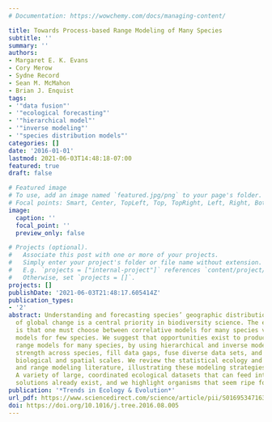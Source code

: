 ```yaml
---
# Documentation: https://wowchemy.com/docs/managing-content/

title: Towards Process-based Range Modeling of Many Species
subtitle: ''
summary: ''
authors:
- Margaret E. K. Evans
- Cory Merow
- Sydne Record
- Sean M. McMahon
- Brian J. Enquist
tags:
- '"data fusion"'
- '"ecological forecasting"'
- '"hierarchical model"'
- '"inverse modeling"'
- '"species distribution models"'
categories: []
date: '2016-01-01'
lastmod: 2021-06-03T14:48:18-07:00
featured: true
draft: false

# Featured image
# To use, add an image named `featured.jpg/png` to your page's folder.
# Focal points: Smart, Center, TopLeft, Top, TopRight, Left, Right, BottomLeft, Bottom, BottomRight.
image:
  caption: ''
  focal_point: ''
  preview_only: false

# Projects (optional).
#   Associate this post with one or more of your projects.
#   Simply enter your project's folder or file name without extension.
#   E.g. `projects = ["internal-project"]` references `content/project/deep-learning/index.md`.
#   Otherwise, set `projects = []`.
projects: []
publishDate: '2021-06-03T21:48:17.605414Z'
publication_types:
- '2'
abstract: Understanding and forecasting species’ geographic distributions in the face
  of global change is a central priority in biodiversity science. The existing view
  is that one must choose between correlative models for many species versus process-based
  models for few species. We suggest that opportunities exist to produce process-based
  range models for many species, by using hierarchical and inverse modeling to borrow
  strength across species, fill data gaps, fuse diverse data sets, and model across
  biological and spatial scales. We review the statistical ecology and population
  and range modeling literature, illustrating these modeling strategies in action.
  A variety of large, coordinated ecological datasets that can feed into these modeling
  solutions already exist, and we highlight organisms that seem ripe for the challenge.
publication: '*Trends in Ecology & Evolution*'
url_pdf: https://www.sciencedirect.com/science/article/pii/S016953471630132X
doi: https://doi.org/10.1016/j.tree.2016.08.005
---
```

